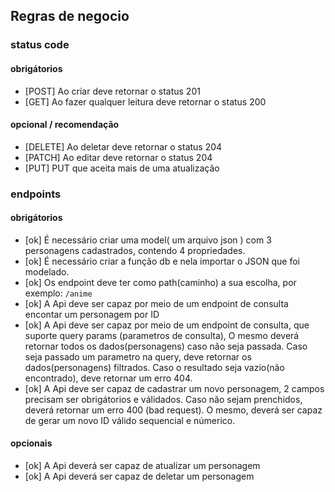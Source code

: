 ## Regras de negocio

### status code

#### obrigátorios

- [POST] Ao criar deve retornar o status 201
- [GET] Ao fazer qualquer leitura deve retornar o status 200

#### opcional / recomendação

- [DELETE] Ao deletar deve retornar o status 204
- [PATCH] Ao editar deve retornar o status 204
- [PUT] PUT que aceita mais de uma atualização

### endpoints

#### obrigátorios

- [ok] É necessário criar uma model( um arquivo json ) com 3 personagens cadastrados, contendo 4 propriedades.
- [ok] É necessário criar a função db e nela importar o JSON que foi modelado.
- [ok] Os endpoint deve ter como path(caminho) a sua escolha, por exemplo: `/anime`
- [ok] A Api deve ser capaz por meio de um endpoint de consulta encontar um personagem por ID
- [ok] A Api deve ser capaz por meio de um endpoint de consulta, que suporte query params (parametros de consulta), O mesmo deverá retornar todos os dados(personagens) caso não seja passada. Caso seja passado um parametro na query, deve retornar os dados(personagens) filtrados. Caso o resultado seja vazio(não encontrado), deve retornar um erro 404.
- [ok] A Api deve ser capaz de cadastrar um novo personagem, 2 campos precisam ser obrigátorios e válidados. Caso não sejam prenchidos, deverá retornar um erro 400 (bad request). O mesmo, deverá ser capaz de gerar um novo ID válido sequencial e númerico.

#### opcionais

- [ok] A Api deverá ser capaz de atualizar um personagem
- [ok] A Api deverá ser capaz de deletar um personagem
